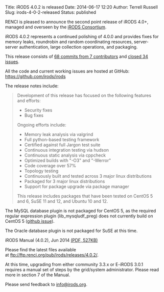 Title: iRODS 4.0.2 is released
Date: 2014-06-17 12:20
Author: Terrell Russell
Slug: irods-4-0-2-released
Status: published

RENCI is pleased to announce the second point release of iRODS 4.0+,
managed and overseen by the [iRODS
Consortium](http://irods-consortium.org/).

iRODS 4.0.2 represents a continued polishing of 4.0.0 and provides fixes
for memory leaks, roundrobin and random coordinating resources,
server-server authentication, large collection operations, and
packaging.

This release consists of [68 commits from 7
contributors](https://github.com/irods/irods/compare/4.0.1...4.0.2) and
[closed 34
issues](https://github.com/irods/irods/issues?milestone=9&state=closed).

All the code and current working issues are hosted at GitHub:
<https://github.com/irods/irods>

The release notes include:

> Development of this release has focused on the following features and
> efforts:
>
> -   Security fixes
> -   Bug fixes
>
> Ongoing efforts include:
>
> -   Memory leak analysis via valgrind
> -   Full python-based testing framework
> -   Certified against full Jargon test suite
> -   Continuous integration testing via hudson
> -   Continuous static analysis via cppcheck
> -   Optimized builds with "-O3" and "-Werror"
> -   Code coverage over 57%
> -   Topology testing
> -   Continuously built and tested across 3 major linux distributions
> -   Packaged for 3 major linux distributions
> -   Support for package upgrade via package manager
>
> This release includes packages that have been tested on CentOS 5 and
> 6, SuSE 11 and 12, and Ubuntu 10 and 12.

The MySQL database plugin is not packaged for CentOS 5, as the required
regular expression plugin (lib\_mysqludf\_preg) does not currently build
on CentOS 5 ([github
issue](https://github.com/mysqludf/lib_mysqludf_preg/issues/13)).

The Oracle database plugin is not packaged for SuSE at this time.

iRODS Manual (4.0.2), Jun 2014 [(PDF,
527KB)]({filename}/uploads/2014/06/irods-manual-4.0.2.pdf)

Please find the latest files available
at <ftp://ftp.renci.org/pub/irods/releases/4.0.2/>.

At this time, upgrading from either community 3.3.x or E-iRODS 3.0.1
requires a manual set of steps by the grid/system administrator. Please
read more in section 7 of the Manual.

Please send feedback to <info@irods.org>.

